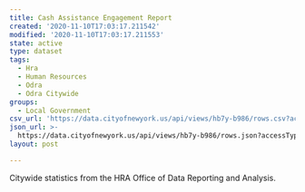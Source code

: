 ```yaml
---
title: Cash Assistance Engagement Report
created: '2020-11-10T17:03:17.211542'
modified: '2020-11-10T17:03:17.211553'
state: active
type: dataset
tags:
  - Hra
  - Human Resources
  - Odra
  - Odra Citywide
groups:
  - Local Government
csv_url: 'https://data.cityofnewyork.us/api/views/hb7y-b986/rows.csv?accessType=DOWNLOAD'
json_url: >-
  https://data.cityofnewyork.us/api/views/hb7y-b986/rows.json?accessType=DOWNLOAD
layout: post

---
```

Citywide statistics from the HRA Office of Data Reporting and Analysis.
